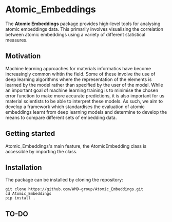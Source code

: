 Atomic_Embeddings
====

The **Atomic Embeddings** package provides high-level tools for analysing atomic 
embeddings data. This primarily involves visualising the correlation between 
atomic embeddings using a variety of different statistical measures.

Motivation
--------

Machine learning approaches for materials informatics have become increasingly 
common wihtin the field. Some of these involve the use of deep learning 
algorithms where the representation of the elements is learned by the model 
rather than specified by the user of the model. While an important goal of 
machine learning training is to minimise the chosen error function to make more 
accurate predictions, it is also important for us material scientists to be able 
to interpret these models. As such, we aim to develop a framework which 
standardises the evaluation of atomic embeddings learnt from deep learning models 
and determine to develop the means to compare different sets of embedding data.

Getting started
--------
Atomic_Embeddings's main feature, the AtomicEmbedding class is accessible by 
importing the class.

Installation
--------
The package can be installed by cloning the repository:

```
git clone https://github.com/WMD-group/Atomic_Embeddings.git
cd Atomic_Embeddings
pip install .
```

TO-DO
--------

